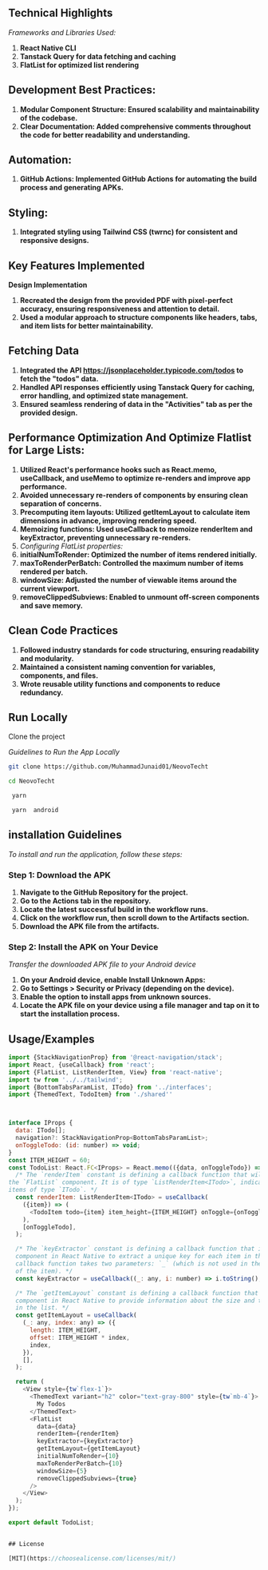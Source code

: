 
## Technical Highlights
*Frameworks and Libraries Used:*
1. **React Native CLI**
2. **Tanstack Query for data fetching and caching**
3. **FlatList for optimized list rendering**
## Development Best Practices:
1. **Modular Component Structure: Ensured scalability and maintainability of the codebase.**
2. **Clear Documentation: Added comprehensive comments throughout the code for better readability and understanding.**
## Automation:  
1. **GitHub Actions: Implemented GitHub Actions for automating the build process and generating APKs.**


## Styling:
1. **Integrated styling using Tailwind CSS (twrnc) for consistent and responsive designs.**

## Key Features Implemented
**Design Implementation**
1. **Recreated the design from the provided PDF with pixel-perfect accuracy, ensuring responsiveness and attention to detail.**
2.  **Used a modular approach to structure components like headers, tabs, and item lists for better maintainability.**



## Fetching Data


1. **Integrated the API https://jsonplaceholder.typicode.com/todos to fetch the "todos" data.**
2. **Handled API responses efficiently using Tanstack Query for caching, error handling, and optimized state management.**
3. **Ensured seamless rendering of data in the "Activities" tab as per the provided design.**

## Performance Optimization And Optimize Flatlist for Large Lists:
1. **Utilized React's performance hooks such as React.memo, useCallback, and useMemo to optimize re-renders and improve app performance.**
2. **Avoided unnecessary re-renders of components by ensuring clean separation of concerns.**
3. **Precomputing item layouts: Utilized getItemLayout to calculate item dimensions in advance, improving rendering speed.**
4. **Memoizing functions: Used useCallback to memoize renderItem and keyExtractor, preventing unnecessary re-renders.**
5. *Configuring FlatList properties:*
6. **initialNumToRender: Optimized the number of items rendered initially.**
7. **maxToRenderPerBatch: Controlled the maximum number of items rendered per batch.**
8. **windowSize: Adjusted the number of viewable items around the current viewport.**
9. **removeClippedSubviews: Enabled to unmount off-screen components and save memory.**

## Clean Code Practices
1. **Followed industry standards for code structuring, ensuring readability and modularity.**
2. **Maintained a consistent naming convention for variables, components, and files.**
3. **Wrote reusable utility functions and components to reduce redundancy.**



## Run Locally

Clone the project

*Guidelines to Run the App Locally*

```bash
git clone https://github.com/MuhammadJunaid01/NeovoTecht
```

```bash
cd NeovoTecht
```

```bash
 yarn 
```

```bash
 yarn  android
```

## installation Guidelines

*To install and run the application, follow these steps:*
### Step 1: Download the APK

1. **Navigate to the GitHub Repository for the project.**
2. **Go to the Actions tab in the repository.**
3. **Locate the latest successful build in the workflow runs.**
4. **Click on the workflow run, then scroll down to the Artifacts section.**
5. **Download the APK file from the artifacts.**

### Step 2: Install the APK on Your Device
*Transfer the downloaded APK file to your Android device*
1. **On your Android device, enable Install Unknown Apps:**
2. **Go to Settings > Security or Privacy (depending on the device).**
3. **Enable the option to install apps from unknown sources.**
4. **Locate the APK file on your device using a file manager and tap on it to start the installation process.**

## Usage/Examples

```javascript
import {StackNavigationProp} from '@react-navigation/stack';
import React, {useCallback} from 'react';
import {FlatList, ListRenderItem, View} from 'react-native';
import tw from '../../tailwind';
import {BottomTabsParamList, ITodo} from '../interfaces';
import {ThemedText, TodoItem} from './shared''



interface IProps {
  data: ITodo[];
  navigation?: StackNavigationProp<BottomTabsParamList>;
  onToggleTodo: (id: number) => void;
}
const ITEM_HEIGHT = 60;
const TodoList: React.FC<IProps> = React.memo(({data, onToggleTodo}) => {
  /* The `renderItem` constant is defining a callback function that will be used to render each item in
the `FlatList` component. It is of type `ListRenderItem<ITodo>`, indicating that it will render
items of type `ITodo`. */
  const renderItem: ListRenderItem<ITodo> = useCallback(
    ({item}) => (
      <TodoItem todo={item} item_height={ITEM_HEIGHT} onToggle={onToggleTodo} />
    ),
    [onToggleTodo],
  );

  /* The `keyExtractor` constant is defining a callback function that is used by the `FlatList`
  component in React Native to extract a unique key for each item in the list. In this case, the
  callback function takes two parameters: `_` (which is not used in the function) and `i` (the index
  of the item). */
  const keyExtractor = useCallback((_: any, i: number) => i.toString(), []);

  /* The `getItemLayout` constant is defining a callback function that is used by the `FlatList`
  component in React Native to provide information about the size and the scroll position of items
  in the list. */
  const getItemLayout = useCallback(
    (_: any, index: any) => ({
      length: ITEM_HEIGHT,
      offset: ITEM_HEIGHT * index,
      index,
    }),
    [],
  );

  return (
    <View style={tw`flex-1`}>
      <ThemedText variant="h2" color="text-gray-800" style={tw`mb-4`}>
        My Todos
      </ThemedText>
      <FlatList
        data={data}
        renderItem={renderItem}
        keyExtractor={keyExtractor}
        getItemLayout={getItemLayout}
        initialNumToRender={10}
        maxToRenderPerBatch={10}
        windowSize={5}
        removeClippedSubviews={true}
      />
    </View>
  );
});

export default TodoList;


## License

[MIT](https://choosealicense.com/licenses/mit/)